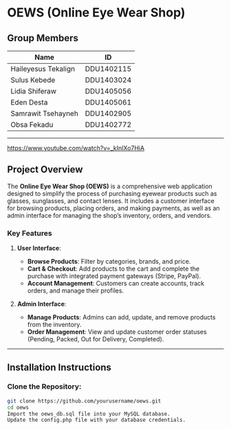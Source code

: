# **OEWS** (Online Eye Wear Shop)

## **Group Members**
| Name                     | ID         |
|--------------------------|------------|
| Haileyesus Tekalign       | DDU1402115 |
| Sulus Kebede              | DDU1403024 |
| Lidia Shiferaw            | DDU1405056 |
| Eden Desta                | DDU1405061 |
| Samrawit Tsehayneh        | DDU1402905 |
| Obsa Fekadu               | DDU1402772 |

---

https://www.youtube.com/watch?v=_kInlXo7HiA

## **Project Overview**
The **Online Eye Wear Shop (OEWS)** is a comprehensive web application designed to simplify the process of purchasing eyewear products such as glasses, sunglasses, and contact lenses. It includes a customer interface for browsing products, placing orders, and making payments, as well as an admin interface for managing the shop’s inventory, orders, and vendors.

### **Key Features**
1. **User Interface**:
   - **Browse Products**: Filter by categories, brands, and price.
   - **Cart & Checkout**: Add products to the cart and complete the purchase with integrated payment gateways (Stripe, PayPal).
   - **Account Management**: Customers can create accounts, track orders, and manage their profiles.

2. **Admin Interface**:
   - **Manage Products**: Admins can add, update, and remove products from the inventory.
   - **Order Management**: View and update customer order statuses (Pending, Packed, Out for Delivery, Completed).


---

## **Installation Instructions**

### **Clone the Repository:**
```bash
git clone https://github.com/yourusername/oews.git
cd oews
Import the oews_db.sql file into your MySQL database.
Update the config.php file with your database credentials.

